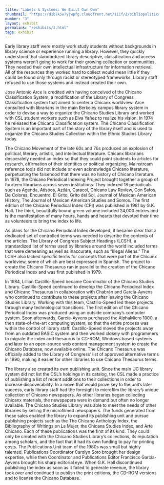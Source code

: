 ```yaml
---
title: "Labels & Systems: We Built Our Own"
thumbnail: "https://d1b7k5w7yjwpfg.cloudfront.net/iiif/2/bibliopolitica_CSL00002_CSL00002_001/full/800,/0/default.jpg"
number: "3"
layout: exhibit
permalink: "/exhibits/3.html"
tags: exhibit
---
```

Early library staff were mostly work study students without backgrounds in library science or experience running a library. However, they quickly understood that standardized library descriptive, classification and access systems weren’t going to work for their growing collection or communities.  They needed their own intellectual infrastructure for information retrieval. All of the resources they worked hard to collect would mean little if they could be found only through racist or stereotyped frameworks. Library staff refused to use those systems and instead created their own.

Jose Antonio Arce is credited with having conceived of the Chicano Classification System, a modification of the Library of Congress Classification system that aimed to center a Chicanx worldview. Arce consulted with librarians in the main Berkeley campus library system in order to devise a way to organize the Chicano Studies Library and worked with CSL student workers such as Elva Yañez to realize his vision. In 1974 he released the Chicano Classification system. The Chicano Classification System is an important part of the story of the library itself and is used to organize the Chicano Studies Collection within the Ethnic Studies Library today.  

The Chicano Movement of the late 60s and 70s produced an explosion of political, literary, artistic, and intellectual literature. Chicanx librarians desperately needed an index so that they could point students to articles for research, affirmation of their identities or political organizing. Mainstream reference tools did not include or even acknowledge Chicano literature, perpetuating the falsehood that there was no history of Chicano literature. In 1978, the Chicano Periodical Indexing Project brought together a group of fourteen librarians across seven institutions. They indexed 18 periodicals such as Agenda, Atisbos, Aztlán, Caracol, Chicano Law Review, Con Safos, De Colores, Encuentro, El Grito, Grito del Sol, Journal of Mexican American History, The Journal of Mexican American Studies and Somos. The first edition of the Chicano Periodical Index (CPI) was published in 1981 by G.K. Hall. The thick, beautifully bound green volume included 24,000 entries and is the manifestation of many hours, hands and hearts that devoted their time as volunteers to bring the index to life. 

As plans for the Chicano Periodical Index developed, it became clear that a dedicated set of controlled terms was needed to describe the contents of the articles. The Library of Congress Subject Headings (LCSH), a standardized list of terms used by libraries around the world included terms that were demeaning as well as inaccurate, such as “Illegal Aliens.” The LCSH also lacked specific terms for concepts that were part of the Chicanx worldview, some of which are best expressed in Spanish.  The project to create the Chicano Thesaurus ran in parallel to the creation of the Chicano Periodical Index and was first published in 1979. 

In 1984, Lillian Castillo-Speed became Coordinator of the Chicano Studies Library. Castillo-Speed continued to develop the Chicano Periodical Index and Chicano Thesaurus in collaboration with Chabrán and García-Ayvens who continued to contribute to these projects after leaving the Chicano Studies Library. Working with this team, Castillo-Speed led these projects through many technological transitions. The first edition of the Chicano Periodical Index was produced using an outside company’s computer system. Soon afterwards, García-Ayvens purchased the AlphaMicro 1000, a then state-of-the-art computing system, so that the entire process was within the control of library staff. Castillo-Speed moved the projects away from an outdated BASIC system and then worked closely with programmers to migrate the index and thesaurus to CD-ROM, Windows based systems and later to an open-source web content management system to create the Chicano Database, now available online. The Chicano Thesaurus was officially added to the Library of Congress’ list of approved alternative terms in 1990, making it easier for other libraries to use Chicano Thesaurus terms. 


The library also created its own publishing unit. Since the main UC library system did not list the CSL’s holdings in its catalog, the CSL made a practice of publishing a list of recent additions to their collections in order to increase discoverability. In a move that would prove key to the unit’s later success, early library staff had the foresight to microfilm the library’s unique collection of Chicano newspapers.  As other libraries began collecting Chicanx materials, the newspapers were in demand but often no longer available. The Chicano Studies Library was able to meet the needs of other libraries by selling the microfilmed newspapers. The funds generated from these sales enabled the library to expand its publishing unit and pursue publishing projects such as the The Chicano Anthology Index, the Bibliography of Writings on La Mujer, the Chicana Studies Index,  and Arte Chicano. Each of these publications was the first of its kind. They could only be created with the Chicano Studies Library’s collections, its reputation among scholars, and the fact that it had its own funding to pay for printing costs. The Publications Unit team of the 1980s was small but highly talented. Publications Coordinator Carolyn Soto brought her design expertise, while then Coordinator and Publications Editor Francisco García-Ayvens brought his sharp editorial eye. When G.K. Hall discontinued publishing the index as soon as it failed to generate revenue, the library took over and continued to publish the print editions, the CD-ROM versions and to license the Chicano Database.
